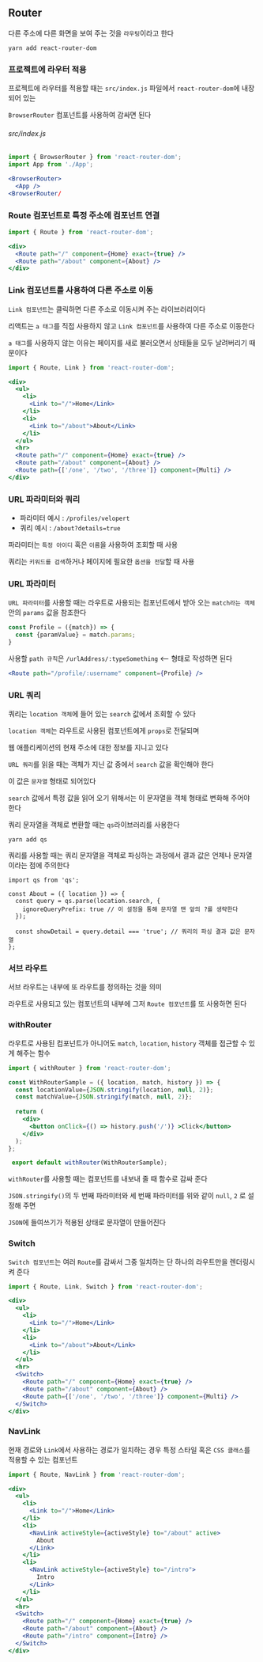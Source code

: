 ## Router  
  
다른 주소에 다른 화면을 보여 주는 것을 `라우팅`이라고 한다  
  
```
yarn add react-router-dom
```
  
### 프로젝트에 라우터 적용
  
프로젝트에 라우터를 적용할 때는 `src/index.js` 파일에서 `react-router-dom`에 내장되어 있는  
  
`BrowserRouter` 컴포넌트를 사용하여 감싸면 된다  
  
###### src/index.js
  
```jsx
import { BrowserRouter } from 'react-router-dom';
import App from './App';

<BrowserRouter>
  <App />
<BrowserRouter/
```
  
### Route 컴포넌트로 특정 주소에 컴포넌트 연결
  
```jsx
import { Route } from 'react-router-dom';

<div>
  <Route path="/" component={Home} exact={true} />
  <Route path="/about" component={About} />
</div>
```  
  
### Link 컴포넌트를 사용하여 다른 주소로 이동
  
`Link 컴포넌트`는 클릭하면 다른 주소로 이동시켜 주는 라이브러리이다  
  
리액트는 `a 태그`를 직접 사용하지 않고 `Link 컴포넌트`를 사용하여 다른 주소로 이동한다  
  
`a 태그`를 사용하지 않는 이유는 페이지를 새로 불러오면서 상태들을 모두 날려버리기 때문이다  
  
```jsx
import { Route, Link } from 'react-router-dom';

<div>
  <ul>
    <li>
      <Link to="/">Home</Link>
    </li>
    <li>
      <Link to="/about">About</Link>
    </li>
  </ul>
  <hr>
  <Route path="/" component={Home} exact={true} />
  <Route path="/about" component={About} />
  <Route path={['/one', '/two', '/three']} component={Multi} />
</div>
```
  
### URL 파라미터와 쿼리
  
- 파라미터 예시 : `/profiles/velopert`
- 쿼리 예시 : `/about?details=true`
  
파라미터는 `특정 아이디` 혹은 `이름`을 사용하여 조회할 때 사용  
  
쿼리는 `키워드를 검색`하거나 페이지에 필요한 `옵션을 전달`할 때 사용  
  
### URL 파라미터
  
`URL 파라미터`를 사용할 때는 라우트로 사용되는 컴포넌트에서 받아 오는 `match라는 객체` 안의 `params` 값을 참조한다  
  
```jsx
const Profile = ({match}) => {
  const {paramValue} = match.params;
}
```
  
사용할 `path 규칙`은 `/urlAddress/:typeSomething` <-- 형태로 작성하면 된다  
  
```jsx
<Route path="/profile/:username" component={Profile} />
```
  
### URL 쿼리
  
쿼리는 `location 객체`에 들어 있는 `search` 값에서 조회할 수 있다  
  
`location 객체`는 라우트로 사용된 컴포넌트에게 `props`로 전달되며  
  
웹 애플리케이션의 현재 주소에 대한 정보를 지니고 있다  
  
`URL 쿼리`를 읽을 때는 객체가 지닌 값 중에서 `search` 값을 확인해야 한다  
  
이 값은 `문자열` 형태로 되어있다  
  
`search` 값에서 특정 값을 읽어 오기 위해서는 이 문자열을 객체 형태로 변화해 주어야 한다  
  
쿼리 문자열을 객체로 변환할 때는 `qs`라이브러리를 사용한다  
  
```
yarn add qs
```
  
쿼리를 사용할 때는 쿼리 문자열을 객체로 파싱하는 과정에서 결과 값은 언제나 문자열이라는 점에 주의한다
  
```
import qs from 'qs';

const About = ({ location }) => {
  const query = qs.parse(location.search, {
    ignoreQueryPrefix: true // 이 설정을 통해 문자열 맨 앞의 ?를 생략한다
  });
  
  const showDetail = query.detail === 'true'; // 쿼리의 파싱 결과 값은 문자열
};
```  
  
### 서브 라우트
  
서브 라우트는 내부에 또 라우트를 정의하는 것을 의미  
  
라우트로 사용되고 있는 컴포넌트의 내부에 그저 `Route 컴포넌트`를 또 사용하면 된다  
  
### withRouter
  
라우트로 사용된 컴포넌트가 아니어도 `match`, `location`, `history` 객체를 접근할 수 있게 해주는 함수  
  
```jsx
import { withRouter } from 'react-router-dom';

const WithRouterSample = ({ location, match, history }) => {
  const locationValue={JSON.stringify(location, null, 2)};
  const matchValue={JSON.stringify(match, null, 2)};
  
  return (
    <div>
      <button onClick={() => history.push('/')} >Click</button>
    </div>
  );
};

 export default withRouter(WithRouterSample);
```
  
`withRouter`를 사용할 때는 컴포넌트를 내보내 줄 때 함수로 감싸 준다  
  
`JSON.stringify()`의 두 번째 파라미터와 세 번째 파라미터를 위와 같이 `null`, `2` 로 설정해 주면  
  
`JSON`에 들여쓰기가 적용된 상태로 문자열이 만들어진다  
    
### Switch
  
`Switch 컴포넌트`는 여러 `Route`를 감싸서 그중 일치하는 단 하나의 라우트만을 렌더링시켜 준다  
  
```jsx
import { Route, Link, Switch } from 'react-router-dom';

<div>
  <ul>
    <li>
      <Link to="/">Home</Link>
    </li>
    <li>
      <Link to="/about">About</Link>
    </li>
  </ul>
  <hr>
  <Switch>
    <Route path="/" component={Home} exact={true} />
    <Route path="/about" component={About} />
    <Route path={['/one', '/two', '/three']} component={Multi} />
  </Switch>
</div>
```
  
### NavLink
  
현재 경로와 `Link`에서 사용하는 경로가 일치하는 경우 특정 스타일 혹은 `CSS 클래스`를 적용할 수 있는 컴포넌트  
  
```jsx
import { Route, NavLink } from 'react-router-dom';

<div>
  <ul>
    <li>
      <Link to="/">Home</Link>
    </li>
    <li>
      <NavLink activeStyle={activeStyle} to="/about" active>
        About
      </Link>
    </li>
    <li>
      <NavLink activeStyle={activeStyle} to="/intro">
        Intro
      </Link>
    </li>
  </ul>
  <hr>
  <Switch>
    <Route path="/" component={Home} exact={true} />
    <Route path="/about" component={About} />
    <Route path="/intro" component={Intro} />
  </Switch>
</div>
```
